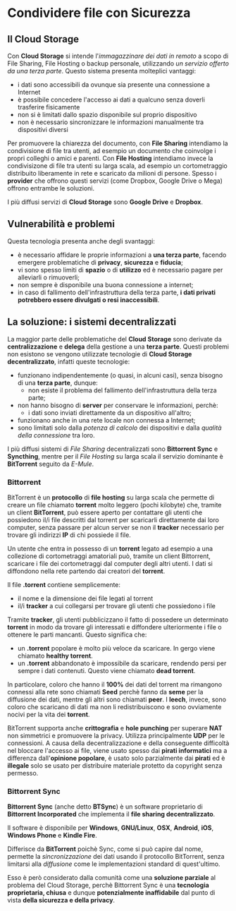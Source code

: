 # Condividere file con Sicurezza

## Il Cloud Storage

Con __Cloud Storage__ si intende l'_immagazzinare dei dati in remoto_ a scopo di File Sharing, File Hosting o backup personale, utilizzando _un servizio offerto da una terza parte_. Questo sistema presenta molteplici vantaggi:

- i dati sono accessibili da ovunque sia presente una connessione a Internet
- è possibile concedere l'accesso ai dati a qualcuno senza doverli trasferire fisicamente
- non si è limitati dallo spazio disponibile sul proprio dispositivo
- non è necessario sincronizzare le informazioni manualmente tra dispositivi diversi

Per promuovere la chiarezza del documento, con __File Sharing__ intendiamo la condivisione di file tra utenti, ad esempio un documento che coinvolge i propri colleghi o amici e parenti. Con __File Hosting__ intendiamo invece la condivisizone di file tra utenti su larga scala, ad esempio un cortometraggio distribuito liberamente in rete e scaricato da milioni di persone. Spesso i __provider__ che offrono questi servizi (come Dropbox, Google Drive o Mega) offrono entrambe le soluzioni.

I più diffusi servizi di __Cloud Storage__ sono __Google Drive__ e __Dropbox__.

## Vulnerabilità e problemi

Questa tecnologia presenta anche degli svantaggi:

- è necessario affidare le proprie informazioni a __una terza parte__, facendo emergere problematiche di __privacy__, __sicurezza__ e __fiducia__;
- vi sono spesso limiti di __spazio__ o di __utilizzo__ ed è necessario pagare per alleviarli o rimuoverli;
- non sempre è disponibile una buona connessione a internet;
- in caso di fallimento dell'infrastruttura della terza parte, __i dati privati potrebbero essere divulgati o resi inaccessibili__.

## La soluzione: i sistemi decentralizzati

La maggior parte delle problematiche del __Cloud Storage__ sono derivate da __centralizzazione__ e __delega__ della gestione a una __terza parte__. Questi problemi non esistono se vengono utilizzate tecnologie di __Cloud Storage decentralizzato__, infatti queste tecnologie:

- funzionano indipendentemente (o quasi, in alcuni casi), senza bisogno di una __terza parte__, dunque:
    - non esiste il problema del fallimento dell'infrastruttura della terza parte;
- non hanno bisogno di __server__ per conservare le informazioni, perchè:
    - i dati sono inviati direttamente da un dispositivo all'altro;
- funzionano anche in una rete locale non connessa a Internet;
- sono limitati solo dalla _potenza di calcolo_ dei dispositivi e dalla _qualità della connessione_ tra loro.

I più diffusi sistemi di _File Sharing_ decentralizzati sono __Bittorrent Sync__ e __Syncthing__, mentre per il _File Hosting_ su larga scala il servizio dominante è __BitTorrent__ seguito da _E-Mule_.

### Bittorrent

BitTorrent è un __protocollo__ di __file hosting__ su larga scala che permette di creare un file chiamato __torrent__ molto leggero (pochi kilobyte) che, tramite un client __BitTorrent__, può essere aperto per contattare gli utenti che possiedono il/i file descritti dal torrent per scaricarli direttamente dai loro computer, senza passare per alcun server se non il __tracker__ necessario per trovare gli indirizzi __IP__ di chi possiede il file.

Un utente che entra in possesso di un __torrent__ legato ad esempio a una collezione di cortometraggi amatoriali può, tramite un client Bittorrent, scaricare i file dei cortometraggi dal computer degli altri utenti. I dati si diffondono nella rete partendo dai creatori del __torrent__.

Il file __.torrent__ contiene semplicemente:

- il nome e la dimensione dei file legati al torrent
- il/i __tracker__ a cui collegarsi per trovare gli utenti che possiedono i file

Tramite __tracker__, gli utenti pubblicizzano il fatto di possedere un determinato __torrent__ in modo da trovare gli interessati e diffondere ulteriormente i file o ottenere le parti mancanti. Questo significa che:

- un __.torrent__ popolare è molto più veloce da scaricare. In gergo viene chiamato __healthy torrent__.
- un __.torrent__ abbandonato è impossibile da scaricare, rendendo persi per sempre i dati contenuti. Questo viene chiamato __dead torrent__.

In particolare, coloro che hanno il __100%__ dei dati del torrent ma rimangono connessi alla rete sono chiamati __Seed__ perchè fanno da __seme__ per la diffusione dei dati, mentre gli altri sono chiamati __peer__. I __leech__, invece, sono coloro che scaricano di dati ma non li redistribuiscono e sono ovviamente nocivi per la vita dei __torrent__.

BitTorrent supporta anche __crittografia__ e __hole punching__ per superare __NAT__ non simmetrici e promuovere la privacy. Utilizza principalmente __UDP__ per le connessioni. A causa della decentralizzazione e della conseguente difficoltà nel bloccare l'accesso ai file, viene usato spesso dai __pirati informatici__ ma a differenza dall'__opinione popolare__, è usato solo parzialmente dai __pirati__ ed è __illegale__ solo se usato per distribuire materiale protetto da copyright senza permesso.

### Bittorrent Sync

__Bittorrent Sync__ (anche detto __BTSync__) è un software proprietario di __Bittorrent Incorporated__ che implementa il __file sharing decentralizzato__.

Il software è disponibile per __Windows__, __GNU/Linux__, __OSX__, __Android__, __iOS__, __Windows Phone__ e __Kindle Fire__.

Differisce da __BitTorrent__ poichè Sync, come si può capire dal nome, permette la _sincronizzazione_ dei dati usando il protocollo BitTorrent, senza limitarsi alla _diffusione_ come le implementazioni standard di quest'ultimo.

Esso è però considerato dalla comunità come una __soluzione parziale__ al problema del Cloud Storage, perchè Bittorrent Sync è una __tecnologia proprietaria, chiusa__ e dunque __potenzialmente inaffidabile__ dal punto di vista __della sicurezza e della privacy__.
